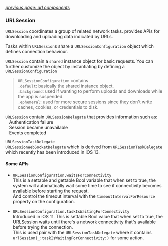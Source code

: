 *[previous page: url components](https://github.com/RinniSwift/Computer-Science-with-iOS/blob/main/urlComponents.md)*

### URLSession

`URLSession` coordinates a group of related network tasks. provides APIs for downloading and uploading data indicated by URLs.

Tasks within `URLSession`s share a `URLSessionConfiguration` object which defines connection behaviour.

`URLSession` contain a `shared` instance object for basic requests. You can further customize the object by instantiating by defining a `URLSessionConfiguration`

> `URLSessionConfiguration` contains\
> `.default`: basically the shared instance object.\
> `.background`: used if wanting to perform uploads and downloads while the app is suspended.\
> `.ephemeral`: used for more secure sessions since they don't write caches, cookies, or credentials to disk.


`URLSession` contain `URLSessionDelegate` that provides information such as:\
&nbsp;&nbsp;&nbsp;Authentication failure\
&nbsp;&nbsp;&nbsp;Session became unavailable\
&nbsp;&nbsp;&nbsp;Events completed

`URLSessionTaskDelegate`\
`URLSessionWebSocketDelegate` which is derived from `URLSessionTaskDelegate` which recently has been introduced in iOS 13.


#### Some APIs

- `URLSessionConfiguration.waitsForConnectivity`\
This is a settable and gettable Bool variable that when set to true, the system will automatically wait some time to see if connectivity becomes available before starting the request.\
And control the timeout interval with the `timeoutIntervalForResource` property on the configuration.

- `URLSessionConfiguration.taskIsWaitingForConnectivity`\
Introduced in iOS 11. This is settable Bool value that when set to true, the URLSession waits until there's a network connectivity that's available before trying the connection.\
This is used pair with the `URLSessionTaskDelegate` where it contains `urlSession(_:taskIsWaitingForConnectivity:)` for some action.

